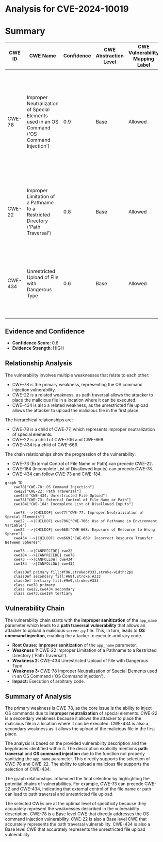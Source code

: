 # Analysis for CVE-2024-10019

# Summary
| CWE ID | CWE Name | Confidence | CWE Abstraction Level | CWE Vulnerability Mapping Label | CWE-Vulnerability Mapping Notes |
|---|---|---|---|---|---|
| CWE-78 | Improper Neutralization of Special Elements used in an OS Command ('OS Command Injection') | 0.9 | Base | Allowed | Primary CWE. The application constructs an OS command using external input, but fails to neutralize special elements, leading to OS command injection. |
| CWE-22 | Improper Limitation of a Pathname to a Restricted Directory ('Path Traversal') | 0.8 | Base | Allowed | Secondary CWE. The application does not properly limit the pathname to a restricted directory, enabling path traversal. |
| CWE-434 | Unrestricted Upload of File with Dangerous Type | 0.6 | Base | Allowed | The application allows the upload of a file with a dangerous type (server.py), which can then be executed. |

## Evidence and Confidence

*   **Confidence Score:** 0.8
*   **Evidence Strength:** HIGH

## Relationship Analysis
The vulnerability involves multiple weaknesses that relate to each other:

*   CWE-78 is the primary weakness, representing the OS command injection vulnerability.
*   CWE-22 is a related weakness, as path traversal allows the attacker to place the malicious file in a location where it can be executed.
*   CWE-434 is also a related weakness, as the unrestricted file upload allows the attacker to upload the malicious file in the first place.

The hierarchical relationships are:

*   CWE-78 is a child of CWE-77, which represents improper neutralization of special elements.
*   CWE-22 is a child of CWE-706 and CWE-668.
*   CWE-434 is a child of CWE-669.

The chain relationships show the progression of the vulnerability:

*   CWE-73 (External Control of File Name or Path) can precede CWE-22.
*   CWE-184 (Incomplete List of Disallowed Inputs) can precede CWE-78.
*   CWE-434 can follow CWE-73 and CWE-184.

```mermaid
graph TD
    cwe78["CWE-78: OS Command Injection"]
    cwe22["CWE-22: Path Traversal"]
    cwe434["CWE-434: Unrestricted File Upload"]
    cwe73["CWE-73: External Control of File Name or Path"]
    cwe184["CWE-184: Incomplete List of Disallowed Inputs"]

    cwe78 -->|CHILDOF| cwe77["CWE-77: Improper Neutralization of Special Elements"]
    cwe22 -->|CHILDOF| cwe706["CWE-706: Use of Pathname in Environment Variable"]
    cwe22 -->|CHILDOF| cwe668["CWE-668: Exposure of Resource to Wrong Sphere"]
    cwe434 -->|CHILDOF| cwe669["CWE-669: Incorrect Resource Transfer Between Spheres"]

    cwe73 -->|CANPRECEDE| cwe22
    cwe184 -->|CANPRECEDE| cwe78
    cwe73 -->|CANFOLLOW| cwe434
    cwe184 -->|CANFOLLOW| cwe434
    
    classDef primary fill:#f96,stroke:#333,stroke-width:2px
    classDef secondary fill:#69f,stroke:#333
    classDef tertiary fill:#9e9,stroke:#333
    class cwe78 primary
    class cwe22,cwe434 secondary
    class cwe73,cwe184 tertiary
```

## Vulnerability Chain
The vulnerability chain starts with the **improper sanitization** of the `app_name` parameter which leads to a **path traversal vulnerability** that allows an attacker to upload a malicious `server.py` file. This, in turn, leads to **OS command injection**, enabling the attacker to execute arbitrary code.

*   **Root Cause:** **Improper sanitization** of the `app_name` parameter.
*   **Weakness 1:** CWE-22 Improper Limitation of a Pathname to a Restricted Directory ('Path Traversal').
*   **Weakness 2:** CWE-434 Unrestricted Upload of File with Dangerous Type.
*   **Weakness 3:** CWE-78 Improper Neutralization of Special Elements used in an OS Command ('OS Command Injection').
*   **Impact:** Execution of arbitrary code.

## Summary of Analysis
The primary weakness is CWE-78, as the core issue is the ability to inject OS commands due to **improper neutralization** of special elements. CWE-22 is a secondary weakness because it allows the attacker to place the malicious file in a location where it can be executed. CWE-434 is also a secondary weakness as it allows the upload of the malicious file in the first place.

The analysis is based on the provided vulnerability description and the keyphrases identified within it. The description explicitly mentions **path traversal** and **OS command injection** due to the function not properly sanitizing the `app_name` parameter. This directly supports the selection of CWE-78 and CWE-22. The ability to upload a malicious file supports the selection of CWE-434.

The graph relationships influenced the final selection by highlighting the potential chains of vulnerabilities. For example, CWE-73 can precede CWE-22 and CWE-434, indicating that external control of the file name or path can lead to path traversal and unrestricted file upload.

The selected CWEs are at the optimal level of specificity because they accurately represent the weaknesses described in the vulnerability description. CWE-78 is a Base level CWE that directly addresses the OS command injection vulnerability. CWE-22 is also a Base level CWE that accurately represents the path traversal vulnerability. CWE-434 is also a Base level CWE that accurately represents the unrestricted file upload vulnerability.